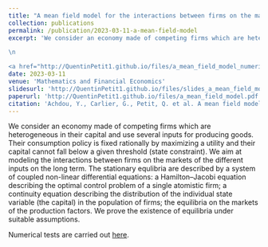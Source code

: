 ```yaml
---
title: "A mean field model for the interactions between firms on the markets of their inputs"
collection: publications
permalink: /publication/2023-03-11-a-mean-field-model
excerpt: 'We consider an economy made of competing firms which are heterogeneous in their capital and use several inputs for producing goods. Their consumption policy is fixed rationally by maximizing a utility and their capital cannot fall below a given threshold (state constraint). We aim at modeling the interactions between firms on the markets of the different inputs on the long term. The stationary equlibria are described by a system of coupled non-linear differential equations: a Hamilton–Jacobi equation describing the optimal control problem of a single atomistic firm; a continuity equation describing the distribution of the individual state variable (the capital) in the population of firms; the equilibria on the markets of the production factors. We prove the existence of equilibria under suitable assumptions.

\n

<a href="http://QuentinPetit1.github.io/files/a_mean_field_model_numerics.pdf">Numerics</a>.'
date: 2023-03-11
venue: 'Mathematics and Financial Economics'
slidesurl: 'http://QuentinPetit1.github.io/files/slides_a_mean_field_model.pdf'
paperurl: 'http://QuentinPetit1.github.io/files/a_mean_field_model.pdf'
citation: 'Achdou, Y., Carlier, G., Petit, Q. et al. A mean field model for the interactions between firms on the markets of their inputs. Math Finan Econ (2023). https://doi.org/10.1007/s11579-023-00333-z'
---
```


We consider an economy made of competing firms which are heterogeneous in their capital and use several inputs for producing goods. Their consumption policy is fixed rationally by maximizing a utility and their capital cannot fall below a given threshold (state constraint). We aim at modeling the interactions between firms on the markets of the different inputs on the long term. The stationary equlibria are described by a system of coupled non-linear differential equations: a Hamilton–Jacobi equation describing the optimal control problem of a single atomistic firm; a continuity equation describing the distribution of the individual state variable (the capital) in the population of firms; the equilibria on the markets of the production factors. We prove the existence of equilibria under suitable assumptions.

Numerical tests are carried out <a href="http://QuentinPetit1.github.io/files/a_mean_field_model_numerics.pdf">here</a>.